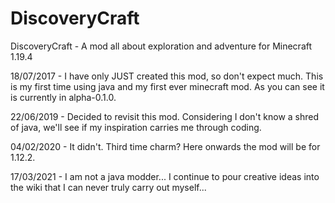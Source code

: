 # DiscoveryCraft
DiscoveryCraft - A mod all about exploration and adventure for Minecraft 1.19.4

18/07/2017 - I have only JUST created this mod, so don't expect much. This is my first time using java and my first ever minecraft mod. As you can see it is currently in alpha-0.1.0.

22/06/2019 - Decided to revisit this mod. Considering I don't know a shred of java, we'll see if my inspiration carries me through coding.

04/02/2020 - It didn't. Third time charm? Here onwards the mod will be for 1.12.2.

17/03/2021 - I am not a java modder... I continue to pour creative ideas into the wiki that I can never truly carry out myself...
